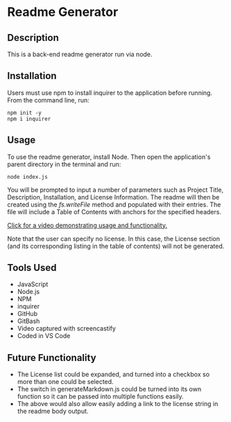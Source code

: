 # Readme Generator

## Description
This is a back-end readme generator run via node.

## Installation
Users must use npm to install inquirer to the application before running. From the command line, run:
```
npm init -y
npm i inquirer
```

## Usage
To use the readme generator, install Node. Then open the application's parent directory in the terminal and run:
```
node index.js
```

You will be prompted to input a number of parameters such as Project Title, Description, Installation, and License Information. The readme will then be created using the *fs.writeFile* method and populated with their entries. The file will include a Table of Contents with anchors for the specified headers. 

[Click for a video demonstrating usage and functionality.](https://user-images.githubusercontent.com/56139228/149438940-9a0e14c6-b709-408e-acaf-f29f2ab3586c.mp4)

Note that the user can specify no license. In this case, the License section (and its corresponding listing in the table of contents) will not be generated.

## Tools Used
* JavaScript
* Node.js
* NPM
* inquirer
* GitHub
* GitBash
* Video captured with screencastify
* Coded in VS Code

## Future Functionality
* The License list could be expanded, and turned into a checkbox so more than one could be selected.
* The switch in generateMarkdown.js could be turned into its own function so it can be passed into multiple functions easily.
* The above would also allow easily adding a link to the license string in the readme body output.